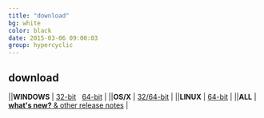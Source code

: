```yaml
---
title: "download"
bg: white
color: black
date: 2015-03-06 09:00:03
group: hypercyclic
---
```

## download

||**WINDOWS** | <a class="button button-primary u-fixed-width-10 track-click" href="/en/hypercyclic/v0105/download/544/hypercyclic-1.5.544-win-32bit.zip">32-bit</a>  &nbsp; <a class="button button-primary u-fixed-width-10 track-click" href="/en/hypercyclic/v0105/download/544/hypercyclic-1.5.544-win-64bit.zip">64-bit</a> | 
||**OS/X**    | <a class="button button-primary u-fixed-width-10 track-click" href="/en/hypercyclic/v0105/download/544/hypercyclic-1.5.544-macosx.dmg">32/64-bit</a> |
||**LINUX**   | <a class="button button-primary u-fixed-width-10 track-click" href="/en/hypercyclic/v0105/download/544/hypercyclic-1.5.544-linux-64bit.zip">64-bit</a> |
||**ALL**     | [**what's new?**  &  other release notes](/en/hypercyclic/v0105/download/544/readme-hypercyclic.html)         |

